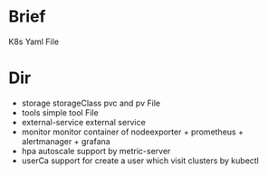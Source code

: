 # Brief 
K8s Yaml File

# Dir 
 - storage storageClass pvc and pv File
 - tools simple tool File
 - external-service external service
 - monitor monitor container of nodeexporter + prometheus + alertmanager + grafana 
 - hpa autoscale support by metric-server
 - userCa support for create a user which visit clusters by  kubectl 
